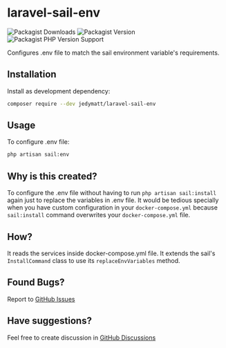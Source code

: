 # laravel-sail-env

![Packagist Downloads](https://img.shields.io/packagist/dm/jedymatt/laravel-sail-env?style=flat-square)
![Packagist Version](https://img.shields.io/packagist/v/jedymatt/laravel-sail-env?style=flat-square)
![Packagist PHP Version Support](https://img.shields.io/packagist/php-v/jedymatt/laravel-sail-env?style=flat-square)

Configures .env file to match the sail environment variable's requirements.


## Installation

Install as development dependency:

```bash
composer require --dev jedymatt/laravel-sail-env
```

## Usage

To configure .env file:

```bash
php artisan sail:env
```


## Why is this created?

To configure the .env file without having to run `php artisan sail:install` again just to replace the variables in .env file.
It would be tedious specially when you have custom configuration in your `docker-compose.yml` because `sail:install` command overwrites your `docker-compose.yml` file.


## How?

It reads the services inside docker-compose.yml file.
It extends the sail's `InstallCommand` class to use its `replaceEnvVariables` method.


## Found Bugs?

Report to [GitHub Issues](https://github.com/jedymatt/laravel-env-sail/issues)

## Have suggestions?

Feel free to create discussion in [GitHub Discussions](https://github.com/jedymatt/laravel-sail-env/discussions)
